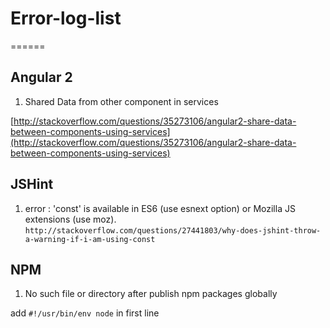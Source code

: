 # Error-log-list
======

## Angular 2
1. Shared Data from other component in services

[http://stackoverflow.com/questions/35273106/angular2-share-data-between-components-using-services](http://stackoverflow.com/questions/35273106/angular2-share-data-between-components-using-services)

## JSHint
1. error : 'const' is available in ES6 (use esnext option) or Mozilla JS extensions (use moz).
`http://stackoverflow.com/questions/27441803/why-does-jshint-throw-a-warning-if-i-am-using-const`

## NPM
1. No such file or directory after publish npm packages globally

add `#!/usr/bin/env node` in first line 


